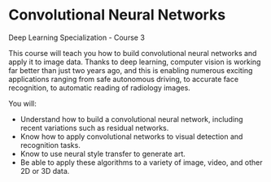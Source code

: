 # Convolutional Neural Networks
Deep Learning Specialization - Course 3

This course will teach you how to build convolutional neural networks and apply it to image data. Thanks to deep learning, computer vision is working far better than just two years ago, and this is enabling numerous exciting applications ranging from safe autonomous driving, to accurate face recognition, to automatic reading of radiology images. 

You will:
- Understand how to build a convolutional neural network, including recent variations such as residual networks.
- Know how to apply convolutional networks to visual detection and recognition tasks.
- Know to use neural style transfer to generate art.
- Be able to apply these algorithms to a variety of image, video, and other 2D or 3D data.
